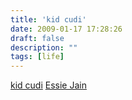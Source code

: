 ```yaml
---
title: 'kid cudi'
date: 2009-01-17 17:28:26
draft: false
description: ""
tags: [life]
---
```


[kid cudi](http://www.myspace.com/kidcudi) [Essie Jain](http://www.myspace.com/essiejain)